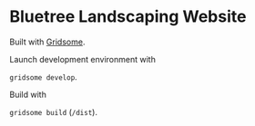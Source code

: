 # Bluetree Landscaping Website

Built with [Gridsome](https://gridsome.org/).

Launch development environment with

`gridsome develop`.

Build with

`gridsome build` (`/dist`).
